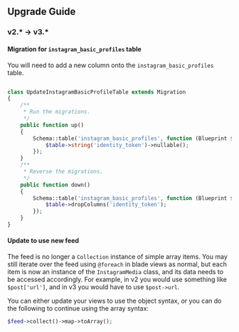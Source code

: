 ## Upgrade Guide

### v2.* -> v3.*

#### Migration for `instagram_basic_profiles` table

You will need to add a new column onto the `instagram_basic_profiles` table.

````php

class UpdateInstagramBasicProfileTable extends Migration
{
    /**
     * Run the migrations.
     */
    public function up()
    {
        Schema::table('instagram_basic_profiles', function (Blueprint $table) {
            $table->string('identity_token')->nullable();
        });
    }
    /**
     * Reverse the migrations.
     */
    public function down()
    {
        Schema::table('instagram_basic_profiles', function (Blueprint $table) {
            $table->dropColumns('identity_token');
        });
    }
}
````

#### Update to use new feed

The feed is no longer a `Collection` instance of simple array items. You may still iterate over the feed using `@foreach` in blade views as normal, but each item is now an instance of the `InstagramMedia` class, and its data needs to be accessed accordingly. For example, in v2 you would use something like `$post['url']`, and in v3 you would have to use `$post->url`.

You can either update your views to use the object syntax, or you can do the following to continue using the array syntax:

````php
$feed->collect()->map->toArray();
````
